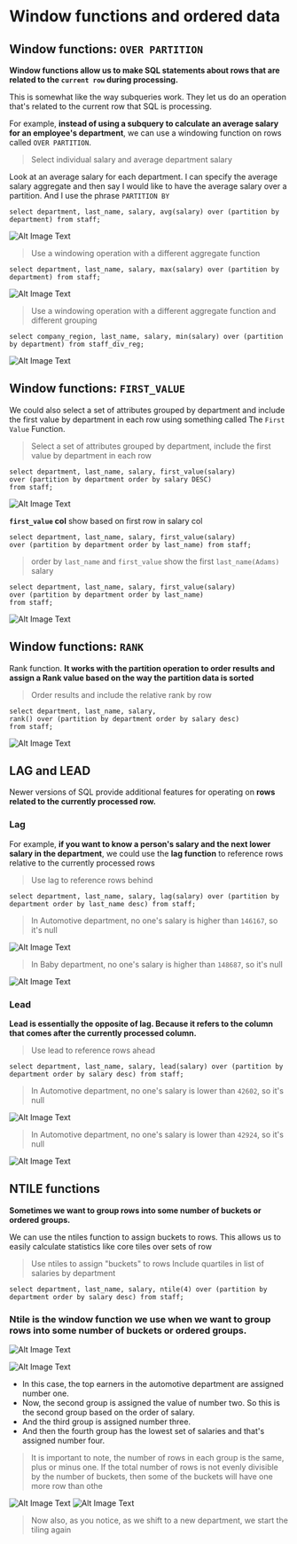 # Window functions and ordered data

## Window functions: `OVER PARTITION`

**Window functions allow us to make SQL statements about rows that are related to the `current row` during processing.** 

This is somewhat like the way subqueries work. They let us do an operation that's related to the current row that SQL is processing.


For example, **instead of using a subquery to calculate an average salary for an employee's department**, we can use a windowing function on rows called `OVER PARTITION`.


>  Select individual salary and average department salary

Look at an average salary for each department. I can specify the average salary aggregate and then say I would like to have the average salary over a partition. And I use the phrase `PARTITION BY`

```
select department, last_name, salary, avg(salary) over (partition by department) from staff;
``` 

![Alt Image Text](images/5_1.png "body image")


>  Use a windowing operation with a different aggregate function

```
select department, last_name, salary, max(salary) over (partition by department) from staff;
```

![Alt Image Text](images/5_2.png "body image")

> Use a windowing operation with a different aggregate function and different grouping 

```
select company_region, last_name, salary, min(salary) over (partition by department) from staff_div_reg;
```

![Alt Image Text](images/5_3.png "body image")

## Window functions: `FIRST_VALUE`


We could also select a set of attributes grouped by department and include the first value by department in each row using something called The `First Value` Function.

> Select a set of attributes grouped by department, include the first value by department in each row 

```
select department, last_name, salary, first_value(salary) 
over (partition by department order by salary DESC) 
from staff;
```

![Alt Image Text](images/5_4.png "body image")

**`first_value` col** show based on first row in salary col

```
select department, last_name, salary, first_value(salary) 
over (partition by department order by last_name) from staff;
```

> order by `last_name` and `first_value` show the first `last_name(Adams)` salary

```
select department, last_name, salary, first_value(salary) 
over (partition by department order by last_name) 
from staff;
```


![Alt Image Text](images/5_5.png "body image")


##  Window functions: `RANK`

Rank function. **It works with the partition operation to order results and assign a Rank value based on the way the partition data is sorted**


> Order results and include the relative rank by row 

```
select department, last_name, salary,
rank() over (partition by department order by salary desc) 
from staff;
```

![Alt Image Text](images/5_6.png "body image")


## LAG and LEAD

Newer versions of SQL provide additional features for operating on **rows related to the currently processed row.**


### Lag

For example, **if you want to know a person's salary and the next lower salary in the department**, we could use the **lag function** to reference rows relative to the currently processed rows


>  Use lag to reference rows behind

```
select department, last_name, salary, lag(salary) over (partition by department order by last_name desc) from staff;
```

> In Automotive department, no one's salary is higher than `146167`, so it's null

![Alt Image Text](images/5_7.png "body image")


> In Baby department, no one's salary is higher than `148687`, so it's null


![Alt Image Text](images/5_8.png "body image")


### Lead 

**Lead is essentially the opposite of lag. Because it refers to the column that comes after the currently processed column.**


> Use lead to reference rows ahead 

```
select department, last_name, salary, lead(salary) over (partition by department order by salary desc) from staff;
```

> In Automotive department, no one's salary is lower than `42602`, so it's null

![Alt Image Text](images/5_9.png "body image")

> In Automotive department, no one's salary is lower than `42924`, so it's null

![Alt Image Text](images/5_10.png "body image")


## NTILE functions



**Sometimes we want to group rows into some number of buckets or ordered groups.**

We can use the ntiles function to assign buckets to rows. This allows us to easily calculate statistics like core tiles over sets of row

>  Use ntiles to assign "buckets" to rows 
> Include quartiles in list of salaries by department

```
select department, last_name, salary, ntile(4) over (partition by department order by salary desc) from staff;
```

###  Ntile is the window function we use when we want to group rows into some number of buckets or ordered groups.


![Alt Image Text](images/5_11.png "body image")

![Alt Image Text](images/5_12.png "body image")

* In this case, the top earners in the automotive department are assigned number one. 
* Now, the second group is assigned the value of number two. So this is the second group based on the order of salary. 
* And the third group is assigned number three. 
* And then the fourth group has the lowest set of salaries and that's assigned number four.

> It is important to note, the number of rows in each group is the same, plus or minus one. If the total number of rows is not evenly divisible by the number of buckets, then some of the buckets will have one more row than othe


![Alt Image Text](images/5_13.png "body image")
![Alt Image Text](images/5_14.png "body image")

> Now also, as you notice, as we shift to a new department, we start the tiling again
